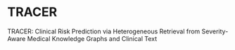 # TRACER
TRACER: Clinical Risk Prediction via Heterogeneous Retrieval from Severity-Aware Medical Knowledge Graphs and Clinical Text
